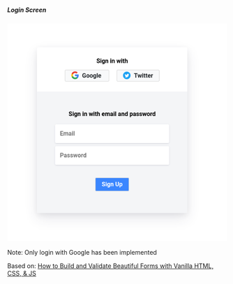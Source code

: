 ##### Login Screen

![Login Screen](./static/images/login_screen.png)

Note: Only login with Google has been implemented

Based on: [How to Build and Validate Beautiful Forms with Vanilla HTML, CSS, & JS](https://www.freecodecamp.org/news/build-and-validate-beautiful-forms-with-vanilla-html-css-js/)